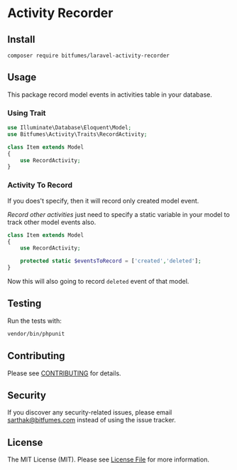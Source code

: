 # Activity Recorder

## Install

`composer require bitfumes/laravel-activity-recorder`

## Usage

This package record model events in activities table in your database.

### Using Trait

```php
use Illuminate\Database\Eloquent\Model;
use Bitfumes\Activity\Traits\RecordActivity;

class Item extends Model
{
    use RecordActivity;
}
```

### Activity To Record

If you does't specify, then it will record only created model event.

_Record other activities_
just need to specify a static variable in your model to track other model events also.

```php
class Item extends Model
{
    use RecordActivity;

    protected static $eventsToRecord = ['created','deleted'];
}
```

Now this will also going to record `deleted` event of that model.

## Testing

Run the tests with:

```bash
vendor/bin/phpunit
```

## Contributing

Please see [CONTRIBUTING](CONTRIBUTING.md) for details.

## Security

If you discover any security-related issues, please email sarthak@bitfumes.com instead of using the issue tracker.

## License

The MIT License (MIT). Please see [License File](/LICENSE.md) for more information.
